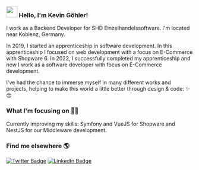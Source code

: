 ### <img src="https://media.giphy.com/media/hvRJCLFzcasrR4ia7z/giphy.gif" width="30px" height="30px"> Hello, I'm Kevin Göhler!

I work as a Backend Developer for SHD Einzelhandelssoftware. I'm located near Koblenz, Germany.

In 2019, I started an apprenticeship in software development. In this apprenticeship I focused on web development with a focus on E-Commerce with Shopware 6.
In 2022, I successfully completed my apprenticeship and now I work as a software developer with focus on E-Commerce development.

I've had the chance to immerse myself in many different works and projects, helping to make this world a little better through design & code. ✨😍

### What I'm focusing on 👨‍💻

Currently improving my skills: Symfony and VueJS for Shopware and NestJS for our Middleware development.<br />


### Find me elsewhere 🌎

[![Twitter Badge](https://img.shields.io/badge/-Twitter-1ca0f1?style=flat-square&labelColor=1ca0f1&logo=twitter&logoColor=white&link=https://twitter.com/_diogorodrigues)](https://twitter.com/kev_goehl)
[![LinkedIn Badge](https://img.shields.io/badge/-LinkedIn-blue)](https://de.linkedin.com/in/kevin-goehler)
